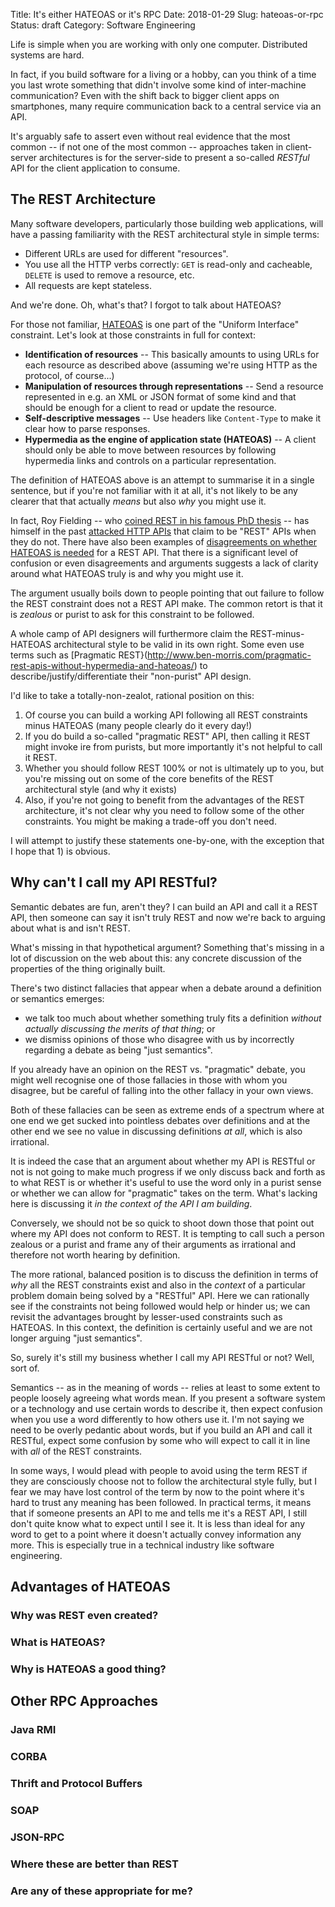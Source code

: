 Title: It's either HATEOAS or it's RPC
Date: 2018-01-29
Slug: hateoas-or-rpc
Status: draft
Category: Software Engineering

Life is simple when you are working with only one
computer. Distributed systems are hard.

In fact, if you build software for a living or a hobby, can you think
of a time you last wrote something that didn't involve some kind of
inter-machine communication? Even with the shift back to bigger client
apps on smartphones, many require communication back to a central
service via an API.

It's arguably safe to assert even without real evidence that the most
common -- if not one of the most common -- approaches taken in
client-server architectures is for the server-side to present a
so-called *RESTful* API for the client application to consume.

## The REST Architecture

Many software developers, particularly those building web
applications, will have a passing familiarity with the REST
architectural style in simple terms:

* Different URLs are used for different "resources".
* You use all the HTTP verbs correctly: `GET` is read-only and
  cacheable, `DELETE` is used to remove a resource, etc.
* All requests are kept stateless.

And we're done. Oh, what's that? I forgot to talk about HATEOAS?

For those not familiar,
[HATEOAS](https://en.wikipedia.org/wiki/HATEOAS) is one part of the
"Uniform Interface" constraint. Let's look at those constraints
in full for context:

* **Identification of resources** -- This basically amounts to using URLs
  for each resource as described above (assuming we're using HTTP as the
  protocol, of course...)
* **Manipulation of resources through representations** -- Send a
  resource represented in e.g. an XML or JSON format of some kind and
  that should be enough for a client to read or update the resource.
* **Self-descriptive messages** -- Use headers like `Content-Type` to make
  it clear how to parse responses.
* **Hypermedia as the engine of application state (HATEOAS)** -- A
  client should only be able to move between resources by following
  hypermedia links and controls on a particular representation.

The definition of HATEOAS above is an attempt to summarise it in a
single sentence, but if you're not familiar with it at all, it's not
likely to be any clearer that that actually *means* but also *why* you
might use it.

In fact, Roy Fielding -- who
[coined REST in his famous PhD thesis](http://www.ics.uci.edu/~fielding/pubs/dissertation/top.htm)
-- has himself in the past
[attacked HTTP APIs](http://roy.gbiv.com/untangled/2008/rest-apis-must-be-hypertext-driven)
that claim to be "REST" APIs when they do not. There have also been
examples of
[disagreements on whether HATEOAS is needed](http://www.ben-morris.com/the-restafarian-flame-wars-common-points-of-disagreement-over-rest-api-design/)
for a REST API. That there is a significant level of confusion or even
disagreements and arguments suggests a lack of clarity around what
HATEOAS truly is and why you might use it.

The argument usually boils down to people pointing
that out failure to follow the REST constraint does not a REST API
make. The common retort is that it is *zealous* or purist to ask for
this constraint to be followed.

A whole camp of API designers will furthermore claim the
REST-minus-HATEOAS architectural style to be valid in its own
right. Some even use terms such as
[Pragmatic REST}(http://www.ben-morris.com/pragmatic-rest-apis-without-hypermedia-and-hateoas/) to describe/justify/differentiate their "non-purist" API design.

I'd like to take a totally-non-zealot, rational position on this:

1. Of course you can build a working API following all REST constraints minus HATEOAS (many people clearly do it every day!)
2. If you do build a so-called "pragmatic REST" API, then calling it REST might invoke ire from purists, but more importantly it's not helpful to call it REST.
3. Whether you should follow REST 100% or not is ultimately up to you, but you're missing out on some of the core benefits of the REST architectural style (and why it exists)
4. Also, if you're not going to benefit from the advantages of the REST architecture, it's not clear why you need to follow some of the other constraints. You might be making a trade-off you don't need.

I will attempt to justify these statements one-by-one, with the exception that I hope that 1) is obvious.

## Why can't I call my API RESTful?

Semantic debates are fun, aren't they? I can build an API and call it
a REST API, then someone can say it isn't truly REST and now we're
back to arguing about what is and isn't REST.

What's missing in that hypothetical argument? Something that's missing
in a lot of discussion on the web about this: any concrete discussion
of the properties of the thing originally built.

There's two distinct fallacies that appear when a debate around a
definition or semantics emerges:

* we talk too much about whether something truly fits a definition
*without actually discussing the merits of that thing*; or
* we dismiss opinions of those who disagree with us by incorrectly
regarding a debate as being "just semantics".

If you already have an opinion on the REST vs. "pragmatic" debate, you
might well recognise one of those fallacies in those with whom you
disagree, but be careful of falling into the other fallacy in your
own views.

Both of these fallacies can be seen as extreme ends of a spectrum where
at one end we get sucked into pointless debates over definitions and at
the other end we see no value in discussing definitions *at all*,
which is also irrational.

It is indeed the case that an argument about whether my API is RESTful
or not is not going to make much progress if we only discuss back and
forth as to what REST is or whether it's useful to use the word only
in a purist sense or whether we can allow for "pragmatic" takes on the
term. What's lacking here is discussing it
*in the context of the API I am building*.

Conversely, we should not be so quick to shoot down those that point
out where my API does not conform to REST. It is tempting to call such
a person zealous or a purist and frame any of their arguments as
irrational and therefore not worth hearing by definition.

The more rational, balanced position is to discuss the definition in
terms of *why* all the REST constraints exist and also in the *context*
of a particular problem domain being solved by a "RESTful" API. Here
we can rationally see if the constraints not being followed would
help or hinder us; we can revisit the advantages brought by lesser-used
constraints such as HATEOAS. In this context, the definition is
certainly useful and we are not longer arguing "just semantics".

So, surely it's still my business whether I call my API RESTful or not?
Well, sort of.

Semantics -- as in the meaning of words -- relies at least to some
extent to people loosely agreeing what words mean. If you present
a software system or a technology and use certain words to describe it,
then expect confusion when you use a word differently to how others
use it. I'm not saying we need to be overly pedantic about words, but
if you build an API and call it RESTful, expect some confusion by
some who will expect to call it in line with *all* of the REST constraints.

In some ways, I would plead with people to avoid using the term REST
if they are consciously choose not to follow the architectural style
fully, but I fear we may have lost control of the term by now to the
point where it's hard to trust any meaning has been followed. In
practical terms, it means that if someone presents an API to me and tells
me it's a REST API, I still don't quite know what to expect until I
see it. It is less than ideal for any word to get to a point where
it doesn't actually convey information any more. This is especially
true in a technical industry like software engineering.


## Advantages of HATEOAS

### Why was REST even created?

### What is HATEOAS?

### Why is HATEOAS a good thing?

## Other RPC Approaches

### Java RMI

### CORBA

### Thrift and Protocol Buffers

### SOAP

### JSON-RPC

### Where these are better than REST

### Are any of these appropriate for me?
